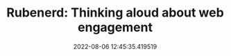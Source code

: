---
date: 2022-08-06 12:45:35.419519
link:
  source: web
  source_url: https://roytang.net
  text: 'Rubenerd: Thinking aloud about web engagement'
  url: https://rubenerd.com/engagement-is-sending-the-web-backwards/
source: web
syndicated:
- type: mastodon
  url: https://mastodon.technology/users/roytang/statuses/108775993248450636
- type: twitter
  url: https://twitter.com/roytang/status/1555897879721816064/
title: 'Rubenerd: Thinking aloud about web engagement'
---